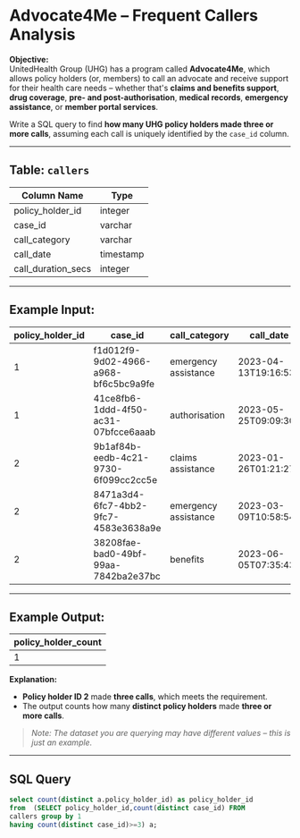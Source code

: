 # Advocate4Me – Frequent Callers Analysis

**Objective:**  
UnitedHealth Group (UHG) has a program called **Advocate4Me**, which allows policy holders (or, members) to call an advocate and receive support for their health care needs – whether that's **claims and benefits support**, **drug coverage**, **pre- and post-authorisation**, **medical records**, **emergency assistance**, or **member portal services**.

Write a SQL query to find **how many UHG policy holders made three or more calls**, assuming each call is uniquely identified by the `case_id` column.

---

## Table: `callers`

| Column Name         | Type     |
|---------------------|----------|
| policy_holder_id    | integer  |
| case_id             | varchar  |
| call_category       | varchar  |
| call_date           | timestamp|
| call_duration_secs  | integer  |

---

## Example Input:

| policy_holder_id | case_id                                | call_category        | call_date               | call_duration_secs |
|------------------|----------------------------------------|----------------------|--------------------------|--------------------|
| 1                | f1d012f9-9d02-4966-a968-bf6c5bc9a9fe    | emergency assistance | 2023-04-13T19:16:53Z     | 144                |
| 1                | 41ce8fb6-1ddd-4f50-ac31-07bfcce6aaab    | authorisation        | 2023-05-25T09:09:30Z     | 815                |
| 2                | 9b1af84b-eedb-4c21-9730-6f099cc2cc5e    | claims assistance    | 2023-01-26T01:21:27Z     | 992                |
| 2                | 8471a3d4-6fc7-4bb2-9fc7-4583e3638a9e    | emergency assistance | 2023-03-09T10:58:54Z     | 128                |
| 2                | 38208fae-bad0-49bf-99aa-7842ba2e37bc    | benefits             | 2023-06-05T07:35:43Z     | 619                |

---

## Example Output:

| policy_holder_count |
|---------------------|
| 1                   |

**Explanation:**  
- **Policy holder ID 2** made **three calls**, which meets the requirement.  
- The output counts how many **distinct policy holders** made **three or more calls**.

> _Note: The dataset you are querying may have different values – this is just an example._

---
## SQL Query

```sql
select count(distinct a.policy_holder_id) as policy_holder_id 
from  (SELECT policy_holder_id,count(distinct case_id) FROM 
callers group by 1 
having count(distinct case_id)>=3) a;

